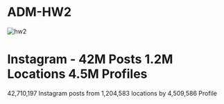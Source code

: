 # ADM-HW2
![hw2](https://user-images.githubusercontent.com/115465627/197032342-08d018d2-2542-4d20-a844-40fff0ec1c19.gif)

# Instagram - 42M Posts 1.2M Locations 4.5M Profiles
42,710,197 Instagram posts from 1,204,583 locations by 4,509,586 Profile
